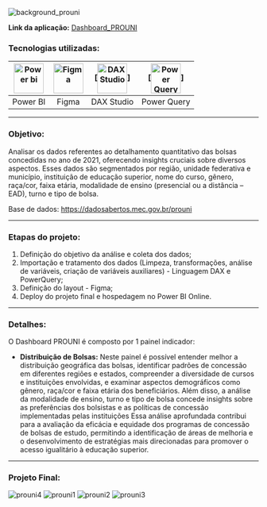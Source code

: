 ![background_prouni](https://github.com/AlbertoFAraujo/PBI_DashboardSAC/assets/105552990/e1afb1f5-b608-474f-8ae9-c935e90920c3)

**Link da aplicação:** [Dashboard_PROUNI](https://app.powerbi.com/view?r=eyJrIjoiMjU2NDllMGItYjEzOC00MjUwLTgzNjYtOGYyYjc5NTA4ZTNlIiwidCI6IjFlNDMyOWIyLWNiOWYtNDM0Yy1iM2FjLTBhMmFiMTAxNTRlZiJ9)

### Tecnologias utilizadas: 
| [<img align="center" alt="Power bi" height="60" width="60" src="https://github.com/AlbertoFAraujo/PBI_DashboardSAC/assets/105552990/d239f769-5b2a-4cf0-8198-441a8adcbda0">](https://powerbi.microsoft.com/pt-br/desktop/) | [<img align="center" alt="Figma" height="60" width="60" src="https://github.com/AlbertoFAraujo/PBI_DashboardSAC/assets/105552990/41c4197b-df11-4c43-8b84-6af9f1edbddb">](https://www.streamlit.io/) | [<img align="center" alt="DAX Studio" height="60" width="60" src="https://github.com/AlbertoFAraujo/PBI_DashboardSAC/assets/105552990/e2c6fb50-3e25-4a91-91c1-5c3262c083c4">] | [<img align="center" alt="Power Query" height="60" width="60" src="https://github.com/AlbertoFAraujo/PBI_DashboardSAC/assets/105552990/b41eddea-d513-4e3b-82de-d1dab2897e88">] |
|:---:|:---:|:---:|:---:|
| Power BI | Figma | DAX Studio | Power Query |
<hr>

### Objetivo: 

Analisar os dados referentes ao detalhamento quantitativo das bolsas concedidas no ano de 2021, oferecendo insights cruciais sobre diversos aspectos. Esses dados são segmentados por região, unidade federativa e município, instituição de educação superior, nome do curso, gênero, raça/cor, faixa etária, modalidade de ensino (presencial ou a distância – EAD), turno e tipo de bolsa.

Base de dados: https://dadosabertos.mec.gov.br/prouni
<hr>

### Etapas do projeto:

1. Definição do objetivo da análise e coleta dos dados;
2. Importação e tratamento dos dados (Limpeza, transformações, análise de variáveis, criação de variáveis auxiliares) - Linguagem DAX e PowerQuery;
3. Definição do layout - Figma;
4. Deploy do projeto final e hospedagem no Power BI Online.
<hr>


### Detalhes:

O Dashboard PROUNI  é composto por 1 painel indicador:

- **Distribuição de Bolsas:** Neste painel é possível entender melhor a distribuição geográfica das bolsas, identificar padrões de concessão em diferentes regiões e estados, compreender a diversidade de cursos e instituições envolvidas, e examinar aspectos demográficos como gênero, raça/cor e faixa etária dos beneficiários. Além disso, a análise da modalidade de ensino, turno e tipo de bolsa concede insights sobre as preferências dos bolsistas e as políticas de concessão implementadas pelas instituições
Essa análise aprofundada contribui para a avaliação da eficácia e equidade dos programas de concessão de bolsas de estudo, permitindo a identificação de áreas de melhoria e o desenvolvimento de estratégias mais direcionadas para promover o acesso igualitário à educação superior.
<hr>

### Projeto Final:
![prouni4](https://github.com/AlbertoFAraujo/PBI_DashboardSAC/assets/105552990/bea8c8b8-bcf0-4f13-9b18-bf7850f8080a)
![prouni1](https://github.com/AlbertoFAraujo/PBI_DashboardSAC/assets/105552990/fcdc3b07-d16d-436d-aa6e-6aeb912a3f42)
![prouni2](https://github.com/AlbertoFAraujo/PBI_DashboardSAC/assets/105552990/f3370551-71de-4dee-a017-485fa274cfb5)
![prouni3](https://github.com/AlbertoFAraujo/PBI_DashboardSAC/assets/105552990/aa680327-1f20-4699-bd2d-c6f0f431ccfc)

